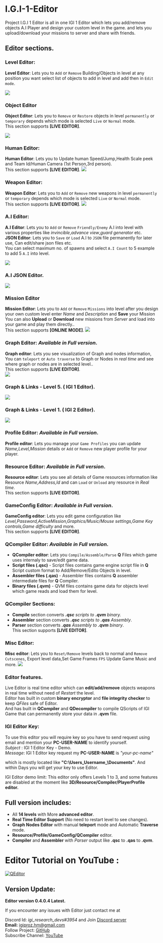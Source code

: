 # I.G.I-1-Editor

Project I.G.I 1 Editor is all in one IGI 1 Editor which lets you add/remove objects A.I Player and design your custom level in the game.
and lets you upload/download your missions to server and share with friends.

## Editor sections.
### Level Editor:
**Level Editor**: Lets you to `Add` or `Remove` Building/Objects in level at any position you want select list of objects to add in level and add then in `Edit mode`.</br>

![](https://i.ibb.co/qJrt9fx/IGI-Editor-Main.png)

### Object Editor
**Object Editor**: Lets you to `Remove` or `Restore` objects in level `permanently` or `temporary` depends which mode is selected `Live` or `Normal` mode.</br>
This section supports **[LIVE EDITOR]**.

![](https://i.ibb.co/yqjspnJ/IGI-Editor-Object-Ed.png)

### Human Editor:
**Human Editor**: Lets you to Update human Speed/Jump,Health Scale peek and Team Id/Human Camera (1st Person,3rd person).</br>
This section supports **[LIVE EDITOR]**.
![](https://i.ibb.co/hZxhghk/IGI-Editor-Human-Ed.png)

### Weapon Editor:
**Weapon Editor**: Lets you to `Add` or `Remove` new weapons in level `permanently` or `temporary` depends which mode is selected `Live` or `Normal` mode.</br>
This section supports **[LIVE EDITOR]**.
![](https://i.ibb.co/269CSkz/IGI-Editor-Weapon-Ed.png)

### A.I Editor:
**A.I Editor**: Lets you to `Add` or `Remove` `Friendly/Enemy` A.I into level with various properties like _invincible_,_advance view_,_guard generator_ etc.</br>
**JSON Editor**: Lets you to `Save` or `Load` A.I to `JSON` file permanently for later use, Can edit/share json files etc.</br>
You can select maximum no. of spawns and select `A.I Count` to 5 example to add 5 `A.I` into level.

![](https://i.ibb.co/RPNf61h/IGI-Editor-AI-Main-Ed.png)

### A.I JSON Editor.
![](https://i.ibb.co/GMY6fmz/IGI-Editor-AI-JSONEd.png)


### Mission Editor
**Mission Editor**: Lets you to `Add` or `Remove` `Missions` into level after you design your own custom level enter _Name_ and _Description_ and **Save** your Mission</br>
You can also **Upload** or **Download** new missions from _Server_ and load into your game and play them directly..</br>
This section supports **[ONLINE MODE]**.
![](https://i.ibb.co/xG0QMnC/IGI-Editor-Mission-Ed.png)

### Graph Editor: **_Available in Full version_**.</br> 
**Graph editor**: Lets you see visualization of Graph and nodes information, You can `teleport` or `Auto traverse` to Graph or Nodes in _real time_ and see where graph or nodes are in selected level..</br>
This section supports **[LIVE EDITOR]**.</br>
![](https://i.ibb.co/17B96Z5/IGI-Editor-Graph-Ed.png)

### Graph & Links - Level 5. ( IGI 1 Editor).
![](https://i.ibb.co/px7fWfS/Node-Links-L5-Area2.png)

### Graph & Links - Level 1. ( IGI 2 Editor).
![](https://i.ibb.co/gR1vZSM/IGI2-Graph-Nodes.png)


### Profile Editor: **_Available in Full version_**.</br> 
**Profile editor**: Lets you manage your `Game Profiles` you can update _Name,Level,Mission_ details or  `Add` or `Remove` new player profile for your player.</br>

### Resource Editor: **_Available in Full version_**.</br> 
**Resource editor**: Lets you see all details of Game resources information like Resource _Name,Address,Id_ and can `Load` or `Unload` any resource in _Real time_.</br>
This section supports **[LIVE EDITOR]**.</br>

### GameConfig Editor: **_Available in Full version_**.</br> 
**GameConfig editor**: Lets you edit game configuration like _Level,Password,ActiveMission,Graphics/Music/Mouse settings,Game Key controls,Game difficulty_ and more.</br> 
This section supports **[LIVE EDITOR]**.</br>

### QCompiler Editor: **_Available in Full version_**.</br> 
* **QCompiler editor**: Lets you `Compile/Assemble/Parse` **Q** Files  which game uses internaly to save/edit game data.</br>
* **Script files (.qsc)** - Script files contains game engine script file in **Q** Script custom format to Add/Remove/Edito Objects in level. </br> 
* **Assembler files (.qas)** - Assembler files contains **Q** assembler intermediate files for **Q** Compiler. </br> 
* **Binary files (.qvm)** - QVM files contains game data for objects level which game reads and load them for level. </br> 
###  QCompiler Sections:
* **Compile** section converts _**.qsc** scripts to **.qvm** binary._</br>
* **Assembler** section converts _**.qsc** scripts to **.qas** Assembly_.</br> 
* **Parser** section converts _**.qas** Assembly to **.qvm** binary_.</br>
This section supports **[LIVE EDITOR]**.</br>

### Misc Editor:
**Misc editor**: Lets you to `Reset/Remove` levels back to normal and `Remove Cutscenes`, Export level data,Set Game Frames `FPS` Update Game Music and more.
![](https://i.ibb.co/GT0kbtR/IGI-Editor-Misc-Ed.png)

### Editor features.
Live Editor is real time editor which can **edit/add/remove** objects weapons in real time without need of _Restart_ the level.</br> 
Editor has built in custom **binary encryptor** and **file integrity checker** to keep _QFiles_ safe of Editor.</br> 
And has built in **QCompiler** and **QDecompiler** to compile QScripts of IGI Game that can permanently store your data in **.qvm** file.</br> 

### IGI Editor Key:
To use this editor you will require key so you have to send request using email and mention your **PC-USER-NAME** to identify yourself.</br> 
_Subject_ : IGI 1 Editor Key - Demo.</br> 
_Message_: IGI 1 Editor key request my **PC-USER-NAME** is _"your-pc-name"_</br>  

which is mostly located like **"C:\Users\_Username_\Documents"**. And within Days you will get your key to use Editor.</br> 

IGI Editor demo limit:
This editor only offers Levels 1 to 3, and some features are disabled at the moment like **3D/Resource/Compiler/PlayerProfile editor.**</br> 

## Full version includes:
* All **14 levels** with More **advanced editor**.
* **Real Time Editor Support** (No need to restart level to see changes).
* **Graph Nodes Editor** with manual **teleport** mode and Automatic **Traverse** mode.
* **Resource/Profile/GameConfig/QCompiler** editor.
* **Compiler** and **Assembler** with _Parser_ output like **.qsc** to **.qas** to **.qvm**.

# Editor Tutorial on YouTube :
[![QEditor](https://img.youtube.com/vi/zH0a8Ma_tQ8/0.jpg)](https://www.youtube.com/watch?v=zH0a8Ma_tQ8)
## Version Update:
**Editor version 0.4.0.4 Latest.**

If you encounter any issues with Editor just contact me at</br>

Discord Id: _igi_research_devs#3954_ and Join [Discord server](https://discord.gg/AyVDW7kE6V)</br>
**Email:** igiproz.hm@gmail.com</br>
Follow Project: [GitHub](https://github.com/IGI-Research-Devs/)</br>
Subscribe Channel: [YouTube](https://www.youtube.com/channel/UChGryl0a0dii81NfDZ12LwA/)</br>
